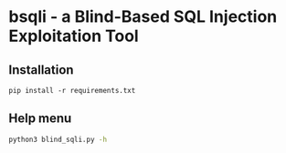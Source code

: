 # bsqli - a Blind-Based SQL Injection Exploitation Tool

## Installation
```python3
pip install -r requirements.txt
```

## Help menu
```bash
python3 blind_sqli.py -h
```
